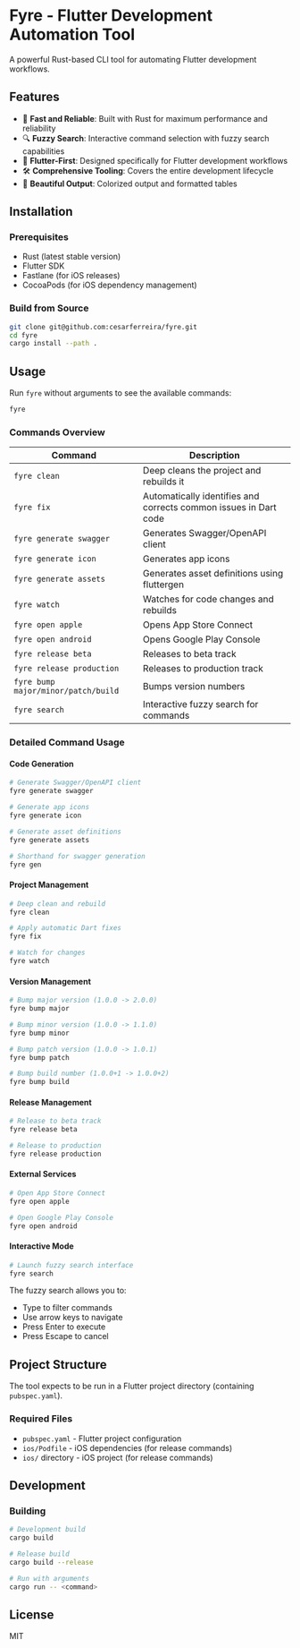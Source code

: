 # Fyre - Flutter Development Automation Tool

A powerful Rust-based CLI tool for automating Flutter development workflows.

## Features

- 🚀 **Fast and Reliable**: Built with Rust for maximum performance and reliability
- 🔍 **Fuzzy Search**: Interactive command selection with fuzzy search capabilities
- 🎯 **Flutter-First**: Designed specifically for Flutter development workflows
- 🛠️ **Comprehensive Tooling**: Covers the entire development lifecycle
- 💎 **Beautiful Output**: Colorized output and formatted tables

## Installation

### Prerequisites

- Rust (latest stable version)
- Flutter SDK
- Fastlane (for iOS releases)
- CocoaPods (for iOS dependency management)

### Build from Source

```bash
git clone git@github.com:cesarferreira/fyre.git
cd fyre
cargo install --path .
```

## Usage

Run `fyre` without arguments to see the available commands:

```bash
fyre
```

### Commands Overview

| Command | Description |
|---------|-------------|
| `fyre clean` | Deep cleans the project and rebuilds it |
| `fyre fix` | Automatically identifies and corrects common issues in Dart code |
| `fyre generate swagger` | Generates Swagger/OpenAPI client |
| `fyre generate icon` | Generates app icons |
| `fyre generate assets` | Generates asset definitions using fluttergen |
| `fyre watch` | Watches for code changes and rebuilds |
| `fyre open apple` | Opens App Store Connect |
| `fyre open android` | Opens Google Play Console |
| `fyre release beta` | Releases to beta track |
| `fyre release production` | Releases to production track |
| `fyre bump major/minor/patch/build` | Bumps version numbers |
| `fyre search` | Interactive fuzzy search for commands |

### Detailed Command Usage

#### Code Generation

```bash
# Generate Swagger/OpenAPI client
fyre generate swagger

# Generate app icons
fyre generate icon

# Generate asset definitions
fyre generate assets

# Shorthand for swagger generation
fyre gen
```

#### Project Management

```bash
# Deep clean and rebuild
fyre clean

# Apply automatic Dart fixes
fyre fix

# Watch for changes
fyre watch
```

#### Version Management

```bash
# Bump major version (1.0.0 -> 2.0.0)
fyre bump major

# Bump minor version (1.0.0 -> 1.1.0)
fyre bump minor

# Bump patch version (1.0.0 -> 1.0.1)
fyre bump patch

# Bump build number (1.0.0+1 -> 1.0.0+2)
fyre bump build
```

#### Release Management

```bash
# Release to beta track
fyre release beta

# Release to production
fyre release production
```

#### External Services

```bash
# Open App Store Connect
fyre open apple

# Open Google Play Console
fyre open android
```

#### Interactive Mode

```bash
# Launch fuzzy search interface
fyre search
```

The fuzzy search allows you to:
- Type to filter commands
- Use arrow keys to navigate
- Press Enter to execute
- Press Escape to cancel

## Project Structure

The tool expects to be run in a Flutter project directory (containing `pubspec.yaml`).

### Required Files

- `pubspec.yaml` - Flutter project configuration
- `ios/Podfile` - iOS dependencies (for release commands)
- `ios/` directory - iOS project (for release commands)

## Development

### Building

```bash
# Development build
cargo build

# Release build
cargo build --release

# Run with arguments
cargo run -- <command>
```

## License

MIT
